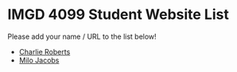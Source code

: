 # IMGD 4099 Student Website List
Please add your name / URL to the list below!

- [Charlie Roberts](http://charlie-roberts.com)
- [Milo Jacobs](https://github.com/StinkyMilo/IMGD4099)
